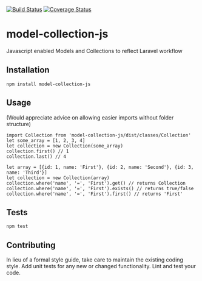 [![Build Status](https://travis-ci.org/MyMediaMagnet/model-collection-js.svg?branch=master)](https://travis-ci.org/MyMediaMagnet/model-collection-js)
[![Coverage Status](https://coveralls.io/repos/github/MyMediaMagnet/model-collection-js/badge.svg?branch=master)](https://coveralls.io/github/MyMediaMagnet/model-collection-js?branch=master)

# model-collection-js

Javascript enabled Models and Collections to reflect Laravel workflow


## Installation

  `npm install model-collection-js`

## Usage
(Would appreciate advice on allowing easier imports without folder structure)

    import Collection from 'model-collection-js/dist/classes/Collection'
    let some_array = [1, 2, 3, 4]
    let collection = new Collection(some_array)
    collection.first() // 1
    collection.last() // 4

    let array = [{id: 1, name: 'First'}, {id: 2, name: 'Second'}, {id: 3, name: 'Third'}]
    let collection = new Collection(array)
    collection.where('name', '=', 'First').get() // returns Collection
    collection.where('name', '=', 'First').exists() // returns true/false
    collection.where('name', '=', 'First').first() // returns 'First'


## Tests

  `npm test`

## Contributing

In lieu of a formal style guide, take care to maintain the existing coding style. Add unit tests for any new or changed functionality. Lint and test your code.
